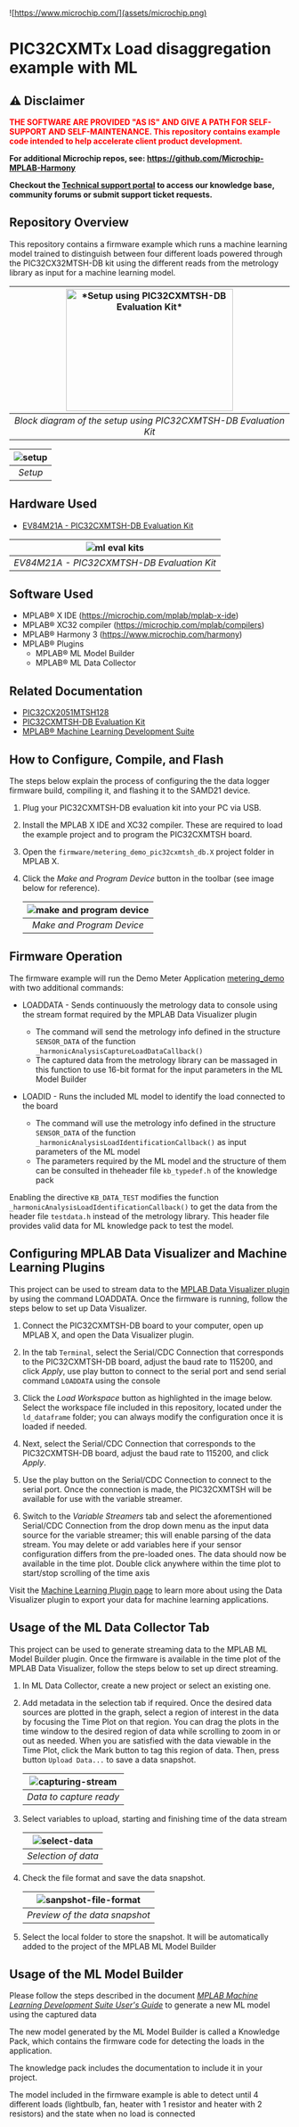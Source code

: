 ![https://www.microchip.com/](assets/microchip.png)
# PIC32CXMTx Load disaggregation example with ML

## ⚠ Disclaimer  

<p><span style="color:red"><b>
THE SOFTWARE ARE PROVIDED "AS IS" AND GIVE A PATH FOR SELF-SUPPORT AND SELF-MAINTENANCE. This repository contains example code intended to help accelerate client product development. </br>

For additional Microchip repos, see: <a href="https://github.com/Microchip-MPLAB-Harmony" target="_blank">https://github.com/Microchip-MPLAB-Harmony</a>

Checkout the <a href="https://microchipsupport.force.com/s/" target="_blank">Technical support portal</a> to access our knowledge base, community forums or submit support ticket requests.
</span></p></b>

## Repository Overview
This repository contains a firmware example which runs a machine learning model trained to distinguish between four different loads powered through  the PIC32CX32MTSH-DB kit using the different reads from the metrology library as input for a machine learning model.
 
| <img src="assets/block-diagram.png" alt="*Setup using PIC32CXMTSH-DB Evaluation Kit*" width="300" height="219"> |
| :--: |
| *Block diagram of the setup using PIC32CXMTSH-DB Evaluation Kit* |

| ![setup](assets/setup.png) |
| :--: |
| *Setup* |

## Hardware Used
* [EV84M21A - PIC32CXMTSH-DB Evaluation Kit](https://www.microchip.com/developmenttools/ProductDetails/EV84M21A)

| ![ml eval kits](assets/221130-mpu32-ev84m21a-dynamic2-transparent.avif) |
| :--: |
| *EV84M21A - PIC32CXMTSH-DB Evaluation Kit* |

## Software Used
* MPLAB® X IDE (https://microchip.com/mplab/mplab-x-ide)
* MPLAB® XC32 compiler (https://microchip.com/mplab/compilers)
* MPLAB® Harmony 3 (https://www.microchip.com/harmony)
* MPLAB® Plugins
  * MPLAB® ML Model Builder
  * MPLAB® ML Data Collector

## Related Documentation
* [PIC32CX2051MTSH128](https://www.microchip.com/en-us/product/pic32cx2051mtsh128)
* [PIC32CXMTSH-DB Evaluation Kit](https://www.microchip.com/en-us/development-tool/EV84M21A)
* [MPLAB® Machine Learning Development Suite](https://www.microchip.com/en-us/tools-resources/develop/mplab-machine-learning-development-suite)

## How to Configure, Compile, and Flash

The steps below explain the process of configuring the the data logger firmware build, compiling it, and flashing it to the SAMD21 device.

1. Plug your PIC32CXMTSH-DB evaluation kit into your PC via USB.
2. Install the MPLAB X IDE and XC32 compiler. These are required to load the example project and to program the PIC32CXMTSH board.
3. Open the `firmware/metering_demo_pic32cxmtsh_db.X` project folder in MPLAB X.
4. Click the *Make and Program Device* button in the toolbar (see image below for reference).

   | ![make and program device](assets/make-and-program.png) |
   | :--: |
   | *Make and Program Device* |

## Firmware Operation
The firmware example will run the Demo Meter Application [metering_demo](https://github.com/Microchip-MPLAB-Harmony/smartenergy_metrology/tree/master/apps/metering_demo/firmware) with two additional commands:

* LOADDATA - Sends continuously the metrology data to console using the stream format required by the MPLAB Data Visualizer plugin
  * The command will send the metrology info defined in the structure `SENSOR_DATA` of the function `_harmonicAnalysisCaptureLoadDataCallback()`
  * The captured data from the metrology library can be massaged in this function to use 16-bit format for the input parameters in the ML Model Builder

* LOADID - Runs the included ML model to identify the load connected to the board
  * The command will use the metrology info defined in the structure `SENSOR_DATA` of the function `_harmonicAnalysisLoadIdentificationCallback()` as input parameters of the ML model
  * The parameters required by the ML model and the structure of them can be consulted in theheader file `kb_typedef.h` of the knowledge pack

Enabling the directive `KB_DATA_TEST` modifies the function `_harmonicAnalysisLoadIdentificationCallback()` to get the data from the header file `testdata.h` instead of the metrology library. This header file provides valid data for ML knowledge pack to test the model.

## Configuring MPLAB Data Visualizer and Machine Learning Plugins
This project can be used to stream data to the [MPLAB Data Visualizer plugin](https://www.microchip.com/en-us/development-tools-tools-and-software/embedded-software-center/mplab-data-visualizer) by using the command LOADDATA. Once the firmware is running, follow the steps below to set up Data Visualizer.

1. Connect the PIC32CXMTSH-DB board to your computer, open up MPLAB X, and open the Data Visualizer plugin.

2. In the tab `Terminal`, select the Serial/CDC Connection that corresponds to the PIC32CXMTSH-DB board, adjust the baud rate to 115200, and click *Apply*, use play button to connect to the serial port and send serial command `LOADDATA` using the console 

3. Click the *Load Workspace* button as highlighted in the image below. Select the workspace file included in this repository, located under the `ld_dataframe` folder; you can always modify the configuration once it is loaded if needed.

4. Next, select the Serial/CDC Connection that corresponds to the PIC32CXMTSH-DB board, adjust the baud rate to 115200, and click *Apply*.

5. Use the play button on the Serial/CDC Connection to connect to the serial port. Once the connection is made, the PIC32CXMTSH will be available for use with the variable streamer.

6. Switch to the *Variable Streamers* tab and select the aforementioned Serial/CDC Connection from the drop down menu as the input data source for the variable streamer; this will enable parsing of the data stream. You may delete or add variables here if your sensor configuration differs from the pre-loaded ones. The data should now be available in the time plot. Double click anywhere within the time plot to start/stop scrolling of the time axis

Visit the [Machine Learning Plugin page](https://microchipdeveloper.com/machine-learning:ml-plugin) to learn more about using the Data Visualizer plugin to export your data for machine learning applications.

## Usage of the ML Data Collector Tab
This project can be used to generate streaming data to the MPLAB ML Model Builder plugin. Once the firmware is available in the time plot of the MPLAB Data Visualizer, follow the steps below to set up direct streaming.

1. In ML Data Collector, create a new project or select an existing one.

2. Add metadata in the selection tab if required. Once the desired data sources are plotted in the graph, select a region of interest in the data by focusing the Time Plot on that region. You can drag the plots in the time window to the desired region of data while scrolling to zoom in or out as needed. When you are satisfied with the data viewable in the Time Plot, click the Mark button to tag this region of data. Then, press button `Upload Data...` to save a data snapshot. 

   | ![capturing-stream](assets/capture-stream.png) |
   | :--: |
   | *Data to capture ready* |

3. Select variables to upload, starting and finishing time of the data stream

   | ![select-data](assets/select-data.png) |
   | :--: |
   | *Selection of data* |

4. Check the file format and save the data snapshot. 

   | ![sanpshot-file-format](assets/sanpshot-file-format.png) |
   | :--: |
   | *Preview of the data snapshot* |

5. Select the local folder to store the snapshot. It will be automatically added to the project of the MPLAB ML Model Builder

## Usage of the ML Model Builder
Please follow the steps described in the document [*MPLAB Machine Learning Development Suite User's Guide*](https://onlinedocs.microchip.com/oxy/GUID-80D4088D-19D0-41E9-BE8D-7AE3BE021BBF-en-US-3/index.html) to generate a new ML model using the captured data

The new model generated by the ML Model Builder is called a Knowledge Pack, which contains the firmware code for detecting the loads in the application.

The knowledge pack includes the documentation to include it in your project.

The model included in the firmware example is able to detect until 4 different loads (lightbulb, fan, heater with 1 resistor and heater with 2 resistors) and the state when no load is connected
